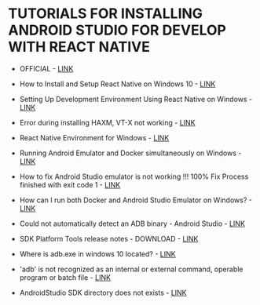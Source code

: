 # TUTORIALS FOR INSTALLING ANDROID STUDIO FOR DEVELOP WITH REACT NATIVE

* OFFICIAL - [LINK](https://developer.android.com/studio)

* How to Install and Setup React Native on Windows 10 - [LINK](https://www.techomoro.com/how-to-install-and-setup-react-native-on-windows-10/)

* Setting Up Development Environment Using React Native on Windows - [LINK](https://codeburst.io/setting-up-development-environment-using-react-native-on-windows-dd240e69f776)

* Error during installing HAXM, VT-X not working - [LINK](https://stackoverflow.com/questions/21635504/error-during-installing-haxm-vt-x-not-working)

* React Native Environment for Windows - [LINK](https://medium.com/@lpault29/react-native-environment-for-windows-e25806df867c)

* Running Android Emulator and Docker simultaneously on Windows - [LINK](https://medium.com/@randombites/running-android-emulator-and-docker-simultaneously-on-windows-df570cfe3fd1)

* How to fix Android Studio emulator is not working !!! 100% Fix Process finished with exit code 1 - [LINK](https://www.youtube.com/watch?v=ccVqA1dyEKY)

* How can I run both Docker and Android Studio Emulator on Windows? - [LINK](https://stackoverflow.com/questions/43134006/how-can-i-run-both-docker-and-android-studio-emulator-on-windows)

* Could not automatically detect an ADB binary - Android Studio - [LINK](https://stackoverflow.com/questions/39617997/could-not-automatically-detect-an-adb-binary-android-studio)

* SDK Platform Tools release notes - DOWNLOAD - [LINK](https://developer.android.com/studio/releases/platform-tools.html)

* Where is adb.exe in windows 10 located? - [LINK](https://stackoverflow.com/questions/35854238/where-is-adb-exe-in-windows-10-located)

* 'adb' is not recognized as an internal or external command, operable program or batch file - [LINK](https://stackoverflow.com/questions/20564514/adb-is-not-recognized-as-an-internal-or-external-command-operable-program-or)

* AndroidStudio SDK directory does not exists - [LINK](https://stackoverflow.com/questions/32149220/androidstudio-sdk-directory-does-not-exists)